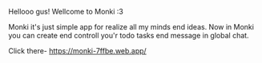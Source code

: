 Hellooo gus!
Wellcome to Monki :3

Monki it's just simple app for realize all my minds end ideas.
Now in Monki you can create end controll you'r todo tasks end message in global chat.

Click there- https://monki-7ffbe.web.app/
